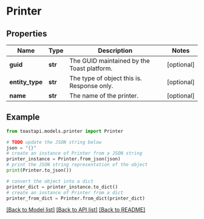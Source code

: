 # Printer


## Properties

Name | Type | Description | Notes
------------ | ------------- | ------------- | -------------
**guid** | **str** | The GUID maintained by the Toast platform. | [optional] 
**entity_type** | **str** | The type of object this is. Response only. | [optional] 
**name** | **str** | The name of the printer. | [optional] 

## Example

```python
from toastapi.models.printer import Printer

# TODO update the JSON string below
json = "{}"
# create an instance of Printer from a JSON string
printer_instance = Printer.from_json(json)
# print the JSON string representation of the object
print(Printer.to_json())

# convert the object into a dict
printer_dict = printer_instance.to_dict()
# create an instance of Printer from a dict
printer_from_dict = Printer.from_dict(printer_dict)
```
[[Back to Model list]](../README.md#documentation-for-models) [[Back to API list]](../README.md#documentation-for-api-endpoints) [[Back to README]](../README.md)


